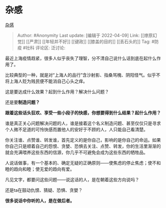 # 杂感
[杂感](https://zhuanlan.zhihu.com/p/492543905)

> Author: #Anonymity
> Last update: [编辑于 2022-04-09]
> Link: [[燎原幻觉]] [[严肃]] [[年轻并不好]] [[键政]] [[膝盖的目的]] [[丢石头的]]
> Tag: #防疫 #社科
> 评论区:
> 泛讨论:

最近上海疫情趋紧，很多人似乎丧失了理智，分不清自己说什么话到底在起什么作用了。

比较典型的一种，就是对“上海人的品行”含沙射影、指桑骂槐、阴阳怪气。似乎不将上海人贬为贱民便不能消自己心头之痒。

这是要达成什么效果？起到什么作用？解决什么问题？

还是要**制造问题？**

**跟着这些话头狂欢、享受一些小段子的快感，你想要得到什么结果？起什么作用？**

谁是真正关心问题解决问题的人，谁是接着这个名义制造问题、甚至仅仅只是寻求个人微不足道的可怜快感而置他人的安好于不顾的人，人只能自己看清楚。

你关注谁、点赞谁、转发谁，首先定义的是你自己，影响的是你自己的命运。如果你自己只是顺着自己的怨恨、贪婪、恐惧去关注、点赞、转发，你的生活里渐渐的就会充满喂养这些东西的信源，你几乎不可避免会成为这些东西的牺牲品。

人说话做事，有一个基本的、确定无疑的正确原则——使焦虑的停止焦虑；使不和睦的趋向和睦；使无爱的趋向有爱。

凡见文字，都要问这些问题——说这话的人，是在朝着这些方向说吗？

还是ta在鼓动仇恨、猜疑、恐惧、贪婪？

**很多说话中你听的人，是在做后者。**
